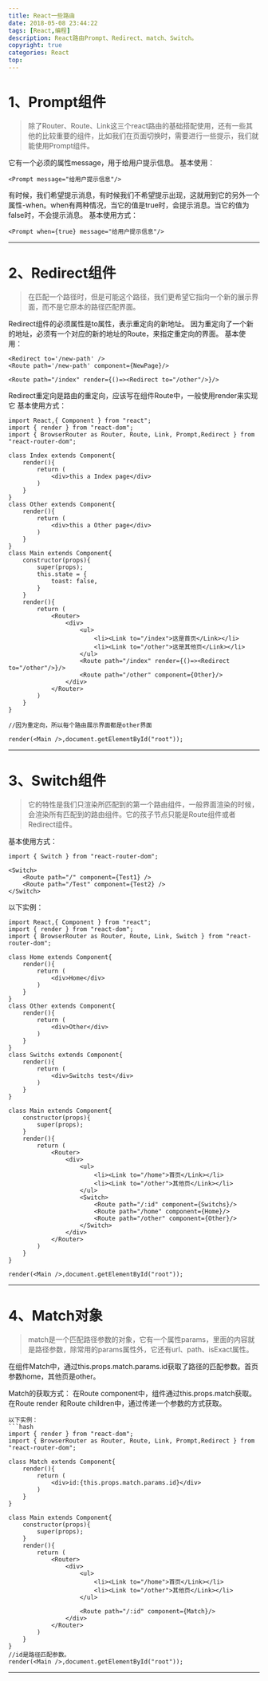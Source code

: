 ```yaml
---
title: React一些路由
date: 2018-05-08 23:44:22
tags: [React,编程]
description: React路由Prompt、Redirect、match、Switch。
copyright: true
categories: React
top:
---
```


# 1、Prompt组件 
> 除了Router、Route、Link这三个react路由的基础搭配使用，还有一些其他的比较重要的组件，比如我们在页面切换时，需要进行一些提示，我们就能使用Prompt组件。

它有一个必须的属性message，用于给用户提示信息。 
基本使用：
```hash
<Prompt message="给用户提示信息"/>
```
有时候，我们希望提示消息，有时候我们不希望提示出现，这就用到它的另外一个属性-when。when有两种情况，当它的值是true时，会提示消息。当它的值为false时，不会提示消息。 
基本使用方式：
```hash
<Prompt when={true} message="给用户提示信息"/>
```
***
# 2、Redirect组件 
> 在匹配一个路径时，但是可能这个路径，我们更希望它指向一个新的展示界面，而不是它原本的路径匹配界面。

Redirect组件的必须属性是to属性，表示重定向的新地址。 因为重定向了一个新的地址，必须有一个对应的新的地址的Route，来指定重定向的界面。
基本使用：
```hash
<Redirect to='/new-path' />
<Route path='/new-path' component={NewPage}/>
```
```hash
<Route path="/index" render={()=><Redirect to="/other"/>}/>
```
Redirect重定向是路由的重定向，应该写在组件Route中，一般使用render来实现它 
基本使用方式：
```hash
import React,{ Component } from "react";
import { render } from "react-dom";
import { BrowserRouter as Router, Route, Link, Prompt,Redirect } from "react-router-dom";

class Index extends Component{
    render(){
        return (
            <div>this a Index page</div>
        )
    }
}
class Other extends Component{
    render(){
        return (
            <div>this a Other page</div>
        )
    }
}
class Main extends Component{
    constructor(props){
        super(props);
        this.state = {
            toast: false,
        }
    }
    render(){
        return (
            <Router>
                <div>
                    <ul>
                        <li><Link to="/index">这是首页</Link></li>
                        <li><Link to="/other">这是其他页</Link></li>
                    </ul>
                    <Route path="/index" render={()=><Redirect to="/other"/>}/>
                    <Route path="/other" component={Other}/>
                </div>
            </Router>
        )
    }
}

//因为重定向，所以每个路由展示界面都是other界面

render(<Main />,document.getElementById("root"));
```
***
# 3、Switch组件
> 它的特性是我们只渲染所匹配到的第一个路由组件，一般界面渲染的时候，会渲染所有匹配到的路由组件。它的孩子节点只能是Route组件或者Redirect组件。

基本使用方式：
```hash
import { Switch } from "react-router-dom";

<Switch>
    <Route path="/" component={Test1} />
    <Route path="/Test" component={Test2} />
</Switch>
```
以下实例：
```hash
import React,{ Component } from "react";
import { render } from "react-dom";
import { BrowserRouter as Router, Route, Link, Switch } from "react-router-dom";

class Home extends Component{
    render(){
        return (
            <div>Home</div>
        )
    }
}
class Other extends Component{
    render(){
        return (
            <div>Other</div>
        )
    }
}
class Switchs extends Component{
    render(){
        return (
            <div>Switchs test</div>
        )
    }
}

class Main extends Component{
    constructor(props){
        super(props);
    }
    render(){
        return (
            <Router>
                <div>
                    <ul>
                        <li><Link to="/home">首页</Link></li>
                        <li><Link to="/other">其他页</Link></li>
                    </ul>
                    <Switch>
                        <Route path="/:id" component={Switchs}/>
                        <Route path="/home" component={Home}/>
                        <Route path="/other" component={Other}/>
                    </Switch>
                </div>
            </Router>
        )
    }
}

render(<Main />,document.getElementById("root"));
```
***
# 4、Match对象
> match是一个匹配路径参数的对象，它有一个属性params，里面的内容就是路径参数，除常用的params属性外，它还有url、path、isExact属性。

在组件Match中，通过this.props.match.params.id获取了路径的匹配参数。首页参数home，其他页是other。

Match的获取方式： 
在Route component中，组件通过this.props.match获取。 
在Route render 和Route children中，通过传递一个参数的方式获取。
```
以下实例：
```hash
import { render } from "react-dom";
import { BrowserRouter as Router, Route, Link, Prompt,Redirect } from "react-router-dom";

class Match extends Component{
    render(){
        return (
            <div>id:{this.props.match.params.id}</div>
        )
    }
}

class Main extends Component{
    constructor(props){
        super(props);
    }
    render(){
        return (
            <Router>
                <div>
                    <ul>
                        <li><Link to="/home">首页</Link></li>
                        <li><Link to="/other">其他页</Link></li>
                    </ul>

                    <Route path="/:id" component={Match}/>
                </div>
            </Router>
        )
    }
}
//id是路径匹配参数。
render(<Main />,document.getElementById("root"));
```
***